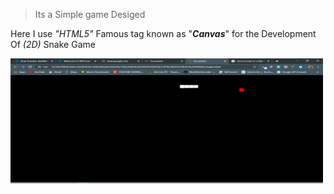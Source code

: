 <!-- # SNAKE GAME -->

> Its a Simple game Desiged


Here I use _"HTML5"_ Famous tag known as "***Canvas***"
for the Development Of _(2D)_ Snake Game

<!-- ![Game](game.png =250x) -->

<img src="game.png" width="500" height="200">




